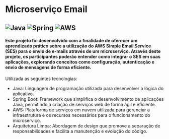 # Microserviço Email

![Java](https://img.shields.io/badge/java-%23ED8B00.svg?style=for-the-badge&logo=openjdk&logoColor=white)
![Spring](https://img.shields.io/badge/spring-%236DB33F.svg?style=for-the-badge&logo=spring&logoColor=white)
![AWS](https://img.shields.io/badge/AWS-%23FF9900.svg?style=for-the-badge&logo=amazonaws&logoColor=white)
---
#### Este projeto foi desenvolvido com a finalidade de oferecer um aprendizado prático sobre a utilização do AWS Simple Email Service (SES) para o envio de e-mails através de um microserviço. Através deste projeto, os participantes poderão entender como integrar o SES em suas aplicações, explorando conceitos como configuração, autenticação e envio de mensagens de forma eficiente.

Utilizada as seguintes tecnologias:

* Java: Linguagem de programação utilizada para desenvolver a lógica do aplicativo.
* Spring Boot: Framework que simplifica o desenvolvimento de aplicações Java, permitindo a criação de serviços web de forma ágil e eficiente.
* AWS: Plataforma de serviços em nuvem utilizada para gerenciar a infraestrutura e os recursos necessários para o funcionamento do microserviço.
* Arquitetura Limpa: Abordagem de design que promove a separação de responsabilidades e facilita a manutenção e evolução do código.


